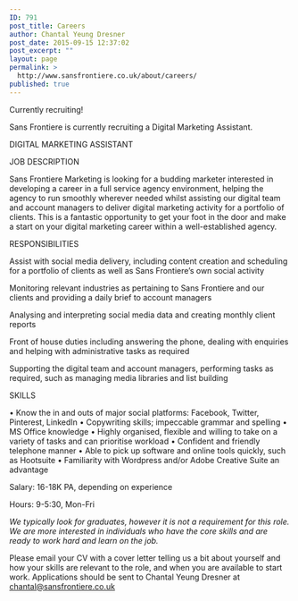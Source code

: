 ```yaml
---
ID: 791
post_title: Careers
author: Chantal Yeung Dresner
post_date: 2015-09-15 12:37:02
post_excerpt: ""
layout: page
permalink: >
  http://www.sansfrontiere.co.uk/about/careers/
published: true
---
```

Currently recruiting!

Sans Frontiere is currently recruiting a Digital Marketing Assistant.

DIGITAL MARKETING ASSISTANT

JOB DESCRIPTION

Sans Frontiere Marketing is looking for a budding marketer interested in developing a career in a full service agency environment, helping the agency to run smoothly wherever needed whilst assisting our digital team and account managers to deliver digital marketing activity for a portfolio of clients.
This is a fantastic opportunity to get your foot in the door and make a start on your digital marketing career within a well-established agency.

RESPONSIBILITIES

Assist with social media delivery, including content creation and scheduling for a portfolio of clients as well as Sans Frontiere’s own social activity

Monitoring relevant industries as pertaining to Sans Frontiere and our clients and providing a daily brief to account managers

Analysing and interpreting social media data and creating monthly client reports

Front of house duties including answering the phone, dealing with enquiries and helping with administrative tasks as required

Supporting the digital team and account managers, performing tasks as required, such as managing media libraries and list building

SKILLS

• Know the in and outs of major social platforms: Facebook, Twitter, Pinterest, LinkedIn
• Copywriting skills; impeccable grammar and spelling
• MS Office knowledge
• Highly organised, flexible and willing to take on a variety of tasks and can prioritise workload
• Confident and friendly telephone manner
• Able to pick up software and online tools quickly, such as Hootsuite
• Familiarity with Wordpress and/or Adobe Creative Suite an advantage

Salary: 16-18K PA, depending on experience

Hours: 9-5:30, Mon-Fri

<em>We typically look for graduates, however it is not a requirement for this role. We are more interested in individuals who have the core skills and are ready to work hard and learn on the job.</em>

Please email your CV with a cover letter telling us a bit about yourself and how your skills are relevant to the role, and when you are available to start work. Applications should be sent to Chantal Yeung Dresner at chantal@sansfrontiere.co.uk